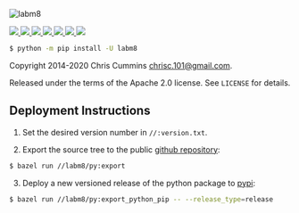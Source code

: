 ![labm8](https://raw.github.com/ChrisCummins/labm8/master/labm8/labm8.jpg)

<!-- downloads counter -->
<a href="https://github.com/ChrisCummins/labm8">
  <img src="https://pepy.tech/badge/labm8">
</a>
<!-- pypi version -->
<a href="https://badge.fury.io/py/labm8">
    <img src="https://img.shields.io/pypi/v/labm8.svg?color=brightgreen">
</a>
<!-- Better code -->
<a href="https://bettercodehub.com/results/ChrisCummins/labm8">
  <img src="https://bettercodehub.com/edge/badge/ChrisCummins/labm8?branch=master">
</a>
<!-- Travis CI -->
<a href="https://travis-ci.org/github/ChrisCummins/labm8">
  <img src="https://img.shields.io/travis/ChrisCummins/labm8/master.svg">
</a>
<!-- commit counter -->
<a href="https://github.com/ChrisCummins/labm8">
  <img src="https://img.shields.io/github/commit-activity/y/ChrisCummins/labm8.svg?color=yellow">
</a>
<!-- repo size -->
<a href="https://github.com/ChrisCummins/labm8">
    <img src="https://img.shields.io/github/repo-size/ChrisCummins/labm8.svg">
</a>
<!-- license -->
<a href="https://tldrlegal.com/license/apache-license-2.0-(apache-2.0)">
  <img src="https://img.shields.io/badge/license-Apache%202.0-blue.svg?color=brightgreen">
</a>

```sh
$ python -m pip install -U labm8
```

Copyright 2014-2020 Chris Cummins <chrisc.101@gmail.com>.

Released under the terms of the Apache 2.0 license. See
`LICENSE` for details.


## Deployment Instructions

1. Set the desired version number in `//:version.txt`.

2. Export the source tree to the public [github repository](https://github.com/ChrisCummins/labm8):

```sh
$ bazel run //labm8/py:export
```

3. Deploy a new versioned release of the python package to [pypi](https://pypi.org/project/labm8/):

```sh
$ bazel run //labm8/py:export_python_pip -- --release_type=release
```
